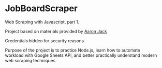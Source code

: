 # JobBoardScraper
Web Scraping with Javascript, part 1.

Project based on materials provided by [Aaron Jack](https://twitter.com/_aaronjack)

Credentials hidden for security reasons.

Purpose of the project is to practice Node.js, learn how to automate workload with Google Sheets API, and better practically understand modern web scraping techniques.
